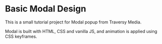 # Basic Modal Design

This is a small tutorial project for Modal popup from Traversy Media.

Modal is built with HTML, CSS and vanilla JS, and animation is applied using CSS keyframes.
